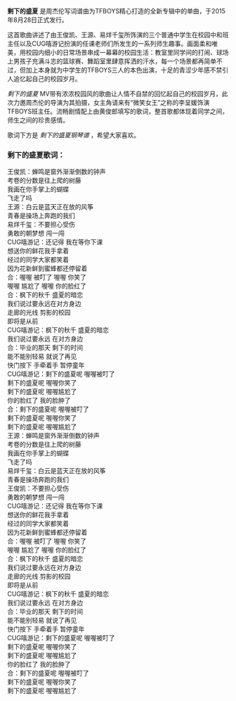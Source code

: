 

**剩下的盛夏** 是周杰伦写词谱曲为TFBOYS精心打造的全新专辑中的单曲，于2015年8月28日正式发行。

这首歌曲讲述了由王俊凯、王源、易烊千玺所饰演的三个普通中学生在校园中和班主任以及CUG嘻游记扮演的任课老师们所发生的一系列师生趣事。画面柔和唯美，用校园内细小的日常场景串成一幕幕的校园生活：教室里同学间的打闹、球场上男孩子充满斗志的篮球赛、舞蹈室里肆意挥洒的汗水，每一个场景都再简单不过，但加上本身就为中学生的TFBOYS三人的本色出演，十足的青涩少年感不禁引人追忆起自己的校园岁月。

_剩下的盛夏_
MV带有浓浓校园风的歌曲让人情不自禁的回忆起自己的校园岁月，此次力邀周杰伦的导演为其拍摄，女主角请来有“微笑女王”之称的李呈媛饰演TFBOYS班主任。流畅剧情配上由黄俊郎填写的歌词，整首歌都体现着同学之间，师生之间的珍贵感情。

歌词下方是 _剩下的盛夏钢琴谱_ ，希望大家喜欢。

### 剩下的盛夏歌词：

王俊凯：蝉鸣是窗外渐渐倒数的钟声  
考卷的分数是往上爬的树藤  
我画在你手掌上的蝴蝶  
飞走了吗  
王源：白云是蓝天正在放的风筝  
青春是操场上奔跑的我们  
易烊千玺：不要担心受伤  
勇敢的朝梦想 闯一闯  
CUG嘻游记：还记得 我在等你下课  
想送你的鲜花我手拿着  
经过的同学大家都笑着  
因为花新鲜到蜜蜂都还停留着  
合：喔喔 被叮了 喔喔 你笑了  
喔喔 尴尬了 喔喔 你的脸红了  
合：枫下的秋千 盛夏的暗恋  
我们说过要永远在对方身边  
走廊的光线 剪影的校园  
即将是从前  
CUG嘻游记：枫下的秋千 盛夏的暗恋  
我们说过要永远 在对方身边  
合：毕业的那天 剩下的时间  
能不能别轻易 就说了再见  
快门按下 手牵着手 暂停童年  
CUG嘻游记：剩下的盛夏呢 喔喔被叮了  
剩下的盛夏呢 喔喔你笑了  
剩下的盛夏呢 喔喔尴尬了  
你的脸红了 我的脸肿了  
合：剩下的盛夏呢 喔喔被叮了  
剩下的盛夏呢 喔喔你笑了  
剩下的盛夏呢 喔喔尴尬了  
王源：蝉鸣是窗外渐渐倒数的钟声  
考卷的分数是往上爬的树藤  
我画在你手掌上的蝴蝶  
飞走了吗  
易烊千玺：白云是蓝天正在放的风筝  
青春是操场奔跑的我们  
王俊凯：不要担心受伤  
勇敢的朝梦想 闯一闯  
CUG嘻游记：还记得 我在等你下课  
想送你的鲜花我手拿着  
经过的同学大家都笑着  
因为花新鲜到蜜蜂都还停留着  
合：喔喔 被叮了 喔喔 你笑了  
喔喔 尴尬了 喔喔 你的脸红了  
合：枫下的秋千 盛夏的暗恋  
我们说过要永远在对方身边  
走廊的光线 剪影的校园  
即将是从前  
CUG嘻游记：枫下的秋千 盛夏的暗恋  
我们说过要永远 在对方身边  
合：毕业的那天 剩下的时间  
能不能别轻易 就说了再见  
快门按下 手牵着手 暂停童年  
CUG嘻游记：剩下的盛夏呢 喔喔被叮了  
剩下的盛夏呢 喔喔你笑了  
剩下的盛夏呢 喔喔尴尬了  
你的脸红了 我的脸肿了  
合：剩下的盛夏呢 喔喔被叮了  
剩下的盛夏呢 喔喔你笑了  
剩下的盛夏呢 喔喔尴尬了

